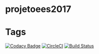 # projetoees2017

# Tags

[![Codacy Badge](https://api.codacy.com/project/badge/Grade/7048c2f153d34ad6a0d86024e97e2435)](https://app.codacy.com/app/LuanComputacao/projetoees2017?utm_source=github.com&utm_medium=referral&utm_content=LuanComputacao/projetoees2017&utm_campaign=Badge_Grade_Dashboard)
[![CircleCI](https://circleci.com/gh/LuanComputacao/projetoees2017.svg?style=svg)](https://circleci.com/gh/LuanComputacao/projetoees2017.svg)
[![Build Status](https://travis-ci.org/LuanComputacao/projetoees2017.svg?branch=master)](https://travis-ci.org/LuanComputacao/projetoees2017)
